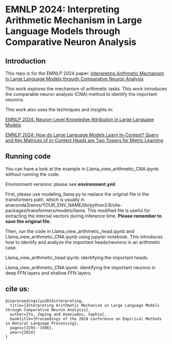 # EMNLP 2024: Interpreting Arithmetic Mechanism in Large Language Models through Comparative Neuron Analysis

## Introduction

This repo is for the EMNLP 2024 paper: [Interpreting Arithmetic Mechanism in Large Language Models through Comparative Neuron Analysis](https://zepingyu0512.github.io/arithmetic-mechanism.github.io/)

This work explores the mechanism of arithmetic tasks. This work introduces the comparable neuron analysis (CNA) method to identify the important neurons.

This work also uses the techniques and insights in:

[EMNLP 2024: Neuron-Level Knowledge Attribution in Large Language Models](https://zepingyu0512.github.io/neuron-attribution.github.io/)

[EMNLP 2024: How do Large Language Models Learn In-Context? Query and Key Matrices of In-Context Heads are Two Towers for Metric Learning](https://zepingyu0512.github.io/in-context-mechanism.github.io/)

## Running code

You can have a look at the example in Llama_view_arithmetic_CNA.ipynb without running the code.

Environment versions: please see **environment.yml**

First, please use modeling_llama.py to replace the original file in the transformers path, which is usually in anaconda3/envs/YOUR_ENV_NAME/lib/python3.8/site-packages/transformers/models/llama. This modified file is useful for extracting the internal vectors during inference time. **Please remember to save the original file.** 

Then, run the code in Llama_view_arithmetic_head.ipynb and Llama_view_arithmetic_CNA.ipynb using jupyter notebook. This introduces how to identify and analyze the important heads/neurons in an arithmetic case.

Llama_view_arithmetic_head.ipynb: identifying the important heads.

Llama_view_arithmetic_CNA.ipynb: identifying the important neurons in deep FFN layers and shallow FFN layers.

## cite us: 

```
@inproceedings{yu2024interpreting,
  title={Interpreting Arithmetic Mechanism in Large Language Models through Comparative Neuron Analysis},
  author={Yu, Zeping and Ananiadou, Sophia},
  booktitle={Proceedings of the 2024 Conference on Empirical Methods in Natural Language Processing},
  pages={3293--3306},
  year={2024}
}
```
